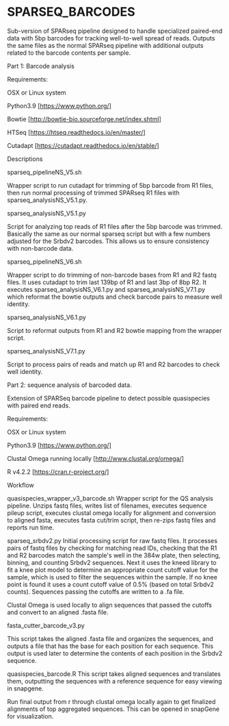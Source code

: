 # SPARSEQ_BARCODES
Sub-version of SPARseq pipeline designed to handle specialized paired-end data with 5bp barcodes for tracking well-to-well spread of reads.  Outputs the same files as the normal SPARseq pipeline with additional outputs related to the barcode contents per sample. 


Part 1: Barcode analysis

Requirements:

OSX or Linux system

Python3.9 [https://www.python.org/]

Bowtie [http://bowtie-bio.sourceforge.net/index.shtml]

HTSeq [https://htseq.readthedocs.io/en/master/]

Cutadapt [https://cutadapt.readthedocs.io/en/stable/]

Descriptions

sparseq_pipelineNS_V5.sh

Wrapper script to run cutadapt for trimming of 5bp barcode from R1 files, then run normal processing of trimmed SPARseq R1 files with sparseq_analysisNS_V5.1.py. 

sparseq_analysisNS_V5.1.py

Script for analyzing top reads of R1 files after the 5bp barcode was trimmed. Basically the same as our normal sparseq script but with a few numbers adjusted for the Srbdv2 barcodes. This allows us to ensure consistency with non-barcode data.

sparseq_pipelineNS_V6.sh

Wrapper script to do trimming of non-barcode bases from R1 and R2 fastq files. It uses cutadapt to trim last 139bp of R1 and last 3bp of 8bp R2. It executes sparseq_analysisNS_V6.1.py and sparseq_analysisNS_V7.1.py which reformat the bowtie outputs and check barcode pairs to measure well identity.
 
sparseq_analysisNS_V6.1.py

Script to reformat outputs from R1 and R2 bowtie mapping from the wrapper script. 

sparseq_analysisNS_V7.1.py

Script to process pairs of reads and match up R1 and R2 barcodes to check well identity. 




Part 2: sequence analysis of barcoded data.

Extension of SPARSeq barcode pipeline to detect possible quasispecies with paired end reads.

Requirements:

OSX or Linux system

Python3.9 [https://www.python.org/]

Clustal Omega running locally [http://www.clustal.org/omega/]

R v4.2.2 [https://cran.r-project.org/]

Workflow

quasispecies_wrapper_v3_barcode.sh
Wrapper script for the QS analysis pipeline. Unzips fastq files, writes list of filenames, executes sequence pileup script, executes clustal omega locally for alignment and conversion to aligned fasta, executes fasta cut/trim script, then re-zips fastq files and reports run time. 

sparseq_srbdv2.py
Initial processing script for raw fastq files. It processes pairs of fastq files by checking for matching read IDs, checking that the R1 and R2 barcodes match the sample's well in the 384w plate, then selecting, binning, and counting Srbdv2 sequences. Next it uses the kneed library to fit a knee plot model to determine an appropriate count cutoff value for the sample, which is used to filter the sequences within the sample. If no knee point is found it uses a count cutoff value of 0.5% (based on total Srbdv2 counts). Sequences passing the cutoffs are written to a .fa file.

Clustal Omega is used locally to align sequences that passed the cutoffs and convert to an aligned .fasta file.

fasta_cutter_barcode_v3.py

This script takes the aligned .fasta file and organizes the sequences, and outputs a file that has the base for each position for each sequence. This output is used later to determine the contents of each position in the Srbdv2 sequence.

quasispecies_barcode.R
This script takes aligned sequences and translates them, outputting the sequences with a reference sequence for easy viewing in snapgene.

Run final output from r through clustal omega locally again to get finalized alignments of top aggregated sequences. This can be opened in snapGene for visualization.
